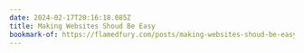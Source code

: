 ```yaml
---
date: 2024-02-17T20:16:18.085Z
title: Making Websites Shoud Be Easy
bookmark-of: https://flamedfury.com/posts/making-websites-shoud-be-easy/
---
```

